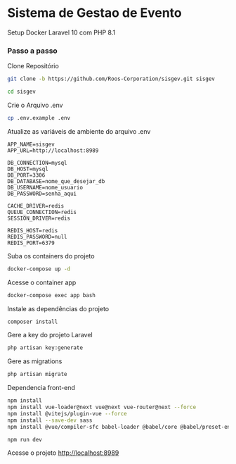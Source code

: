 
# Sistema de Gestao de Evento
Setup Docker Laravel 10 com PHP 8.1


### Passo a passo
Clone Repositório
```sh
git clone -b https://github.com/Roos-Corporation/sisgev.git sisgev
```
```sh
cd sisgev
```


Crie o Arquivo .env
```sh
cp .env.example .env
```


Atualize as variáveis de ambiente do arquivo .env
```dosini
APP_NAME=sisgev
APP_URL=http://localhost:8989

DB_CONNECTION=mysql
DB_HOST=mysql
DB_PORT=3306
DB_DATABASE=nome_que_desejar_db
DB_USERNAME=nome_usuario
DB_PASSWORD=senha_aqui

CACHE_DRIVER=redis
QUEUE_CONNECTION=redis
SESSION_DRIVER=redis

REDIS_HOST=redis
REDIS_PASSWORD=null
REDIS_PORT=6379
```


Suba os containers do projeto
```sh
docker-compose up -d
```


Acesse o container app
```sh
docker-compose exec app bash
```


Instale as dependências do projeto
```sh
composer install
```


Gere a key do projeto Laravel
```sh
php artisan key:generate
```


Gere as migrations
```sh
php artisan migrate
```


Dependencia front-end
```sh
npm install
npm install vue-loader@next vue@next vue-router@next --force
npm install @vitejs/plugin-vue --force
npm install --save-dev sass
npm install @vue/compiler-sfc babel-loader @babel/core @babel/preset-env

npm run dev
```


Acesse o projeto
[http://localhost:8989](http://localhost:8989)



